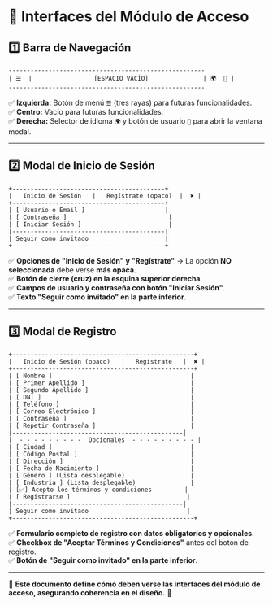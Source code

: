 # 📌 Interfaces del Módulo de Acceso

## **1️⃣ Barra de Navegación**

```
------------------------------------------------------
| ☰  |                 [ESPACIO VACÍO]               | 🌍  👤 |
------------------------------------------------------
```

✅ **Izquierda:** Botón de menú `☰` (tres rayas) para futuras funcionalidades.  
✅ **Centro:** Vacío para futuras funcionalidades.  
✅ **Derecha:** Selector de idioma `🌍` y botón de usuario `👤` para abrir la ventana modal.  

---

## **2️⃣ Modal de Inicio de Sesión**

```
+------------------------------------------+
|   Inicio de Sesión   |   Regístrate (opaco)  |  ✖ |
+------------------------------------------+
| [ Usuario o Email ]                      |
| [ Contraseña ]                            |
| [ Iniciar Sesión ]                        |
|------------------------------------------|
| Seguir como invitado                     |
+------------------------------------------+
```

✅ **Opciones de "Inicio de Sesión" y "Regístrate"** → La opción **NO seleccionada** debe verse **más opaca**.  
✅ **Botón de cierre (cruz) en la esquina superior derecha**.  
✅ **Campos de usuario y contraseña con botón "Iniciar Sesión"**.  
✅ **Texto "Seguir como invitado" en la parte inferior**.  

---

## **3️⃣ Modal de Registro**

```
+--------------------------------------------------+
|   Inicio de Sesión (opaco)   |   Regístrate   |  ✖ |
+--------------------------------------------------+
| [ Nombre ]                                      |
| [ Primer Apellido ]                             |
| [ Segundo Apellido ]                            |
| [ DNI ]                                         |
| [ Teléfono ]                                    |
| [ Correo Electrónico ]                          |
| [ Contraseña ]                                  |
| [ Repetir Contraseña ]                          |
|-----------------------------------------------|
|  - - - - - - - - -  Opcionales  - - - - - - - - - |
| [ Ciudad ]                                      |
| [ Código Postal ]                               |
| [ Dirección ]                                   |
| [ Fecha de Nacimiento ]                         |
| [ Género ] (Lista desplegable)                  |
| [ Industria ] (Lista desplegable)               |
| [✅] Acepto los términos y condiciones         |
| [ Registrarse ]                                |
|-----------------------------------------------|
| Seguir como invitado                           |
+--------------------------------------------------+
```

✅ **Formulario completo de registro con datos obligatorios y opcionales**.  
✅ **Checkbox de "Aceptar Términos y Condiciones"** antes del botón de registro.  
✅ **Botón de "Seguir como invitado" en la parte inferior**.  

---

📌 **Este documento define cómo deben verse las interfaces del módulo de acceso, asegurando coherencia en el diseño.** 🚀